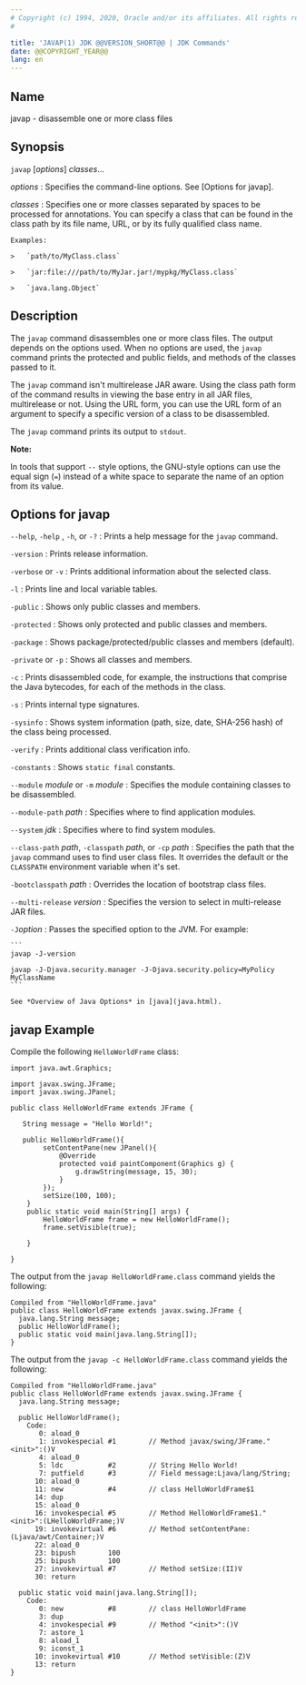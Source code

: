 ```yaml
---
# Copyright (c) 1994, 2020, Oracle and/or its affiliates. All rights reserved.
#

title: 'JAVAP(1) JDK @@VERSION_SHORT@@ | JDK Commands'
date: @@COPYRIGHT_YEAR@@
lang: en
---
```


## Name

javap - disassemble one or more class files

## Synopsis

`javap` \[*options*\] *classes*...

*options*
:   Specifies the command-line options. See [Options for javap].

*classes*
:   Specifies one or more classes separated by spaces to be processed for
    annotations. You can specify a class that can be found in the class path by
    its file name, URL, or by its fully qualified class name.

    Examples:

    >   `path/to/MyClass.class`

    >   `jar:file:///path/to/MyJar.jar!/mypkg/MyClass.class`

    >   `java.lang.Object`

## Description

The `javap` command disassembles one or more class files. The output depends on
the options used. When no options are used, the `javap` command prints the
protected and public fields, and methods of the classes passed to it.

The `javap` command isn't multirelease JAR aware. Using the class path form of
the command results in viewing the base entry in all JAR files, multirelease or
not. Using the URL form, you can use the URL form of an argument to specify a
specific version of a class to be disassembled.

The `javap` command prints its output to `stdout`.

**Note:**

In tools that support `--` style options, the GNU-style options can use the
equal sign (`=`) instead of a white space to separate the name of an option
from its value.

## Options for javap

`--help`, `-help` , `-h`, or `-?`
:   Prints a help message for the `javap` command.

`-version`
:   Prints release information.

`-verbose` or `-v`
:   Prints additional information about the selected class.

`-l`
:   Prints line and local variable tables.

`-public`
:   Shows only public classes and members.

`-protected`
:   Shows only protected and public classes and members.

`-package`
:   Shows package/protected/public classes and members (default).

`-private` or `-p`
:   Shows all classes and members.

`-c`
:   Prints disassembled code, for example, the instructions that comprise the
    Java bytecodes, for each of the methods in the class.

`-s`
:   Prints internal type signatures.

`-sysinfo`
:   Shows system information (path, size, date, SHA-256 hash) of the class being
    processed.

`-verify`
:   Prints additional class verification info.

`-constants`
:   Shows `static final` constants.

`--module` *module* or `-m` *module*
:   Specifies the module containing classes to be disassembled.

`--module-path` *path*
:   Specifies where to find application modules.

`--system` *jdk*
:   Specifies where to find system modules.

`--class-path` *path*, `-classpath` *path*, or `-cp` *path*
:   Specifies the path that the `javap` command uses to find user class files.
    It overrides the default or the `CLASSPATH` environment variable when it's
    set.

`-bootclasspath` *path*
:   Overrides the location of bootstrap class files.

`--multi-release` *version*
:   Specifies the version to select in multi-release JAR files.

`-J`*option*
:   Passes the specified option to the JVM. For example:

    ```
    javap -J-version

    javap -J-Djava.security.manager -J-Djava.security.policy=MyPolicy MyClassName
    ```

    See *Overview of Java Options* in [java](java.html).

## javap Example

Compile the following `HelloWorldFrame` class:

```
import java.awt.Graphics;

import javax.swing.JFrame;
import javax.swing.JPanel;

public class HelloWorldFrame extends JFrame {

   String message = "Hello World!";

   public HelloWorldFrame(){
        setContentPane(new JPanel(){
            @Override
            protected void paintComponent(Graphics g) {
                g.drawString(message, 15, 30);
            }
        });
        setSize(100, 100);
    }
    public static void main(String[] args) {
        HelloWorldFrame frame = new HelloWorldFrame();
        frame.setVisible(true);

    }

}
```

The output from the `javap HelloWorldFrame.class` command yields the following:

```
Compiled from "HelloWorldFrame.java"
public class HelloWorldFrame extends javax.swing.JFrame {
  java.lang.String message;
  public HelloWorldFrame();
  public static void main(java.lang.String[]);
}
```

The output from the `javap -c HelloWorldFrame.class` command yields the
following:

```
Compiled from "HelloWorldFrame.java"
public class HelloWorldFrame extends javax.swing.JFrame {
  java.lang.String message;

  public HelloWorldFrame();
    Code:
       0: aload_0
       1: invokespecial #1        // Method javax/swing/JFrame."<init>":()V
       4: aload_0
       5: ldc           #2        // String Hello World!
       7: putfield      #3        // Field message:Ljava/lang/String;
      10: aload_0
      11: new           #4        // class HelloWorldFrame$1
      14: dup
      15: aload_0
      16: invokespecial #5        // Method HelloWorldFrame$1."<init>":(LHelloWorldFrame;)V
      19: invokevirtual #6        // Method setContentPane:(Ljava/awt/Container;)V
      22: aload_0
      23: bipush        100
      25: bipush        100
      27: invokevirtual #7        // Method setSize:(II)V
      30: return

  public static void main(java.lang.String[]);
    Code:
       0: new           #8        // class HelloWorldFrame
       3: dup
       4: invokespecial #9        // Method "<init>":()V
       7: astore_1
       8: aload_1
       9: iconst_1
      10: invokevirtual #10       // Method setVisible:(Z)V
      13: return
}
```
